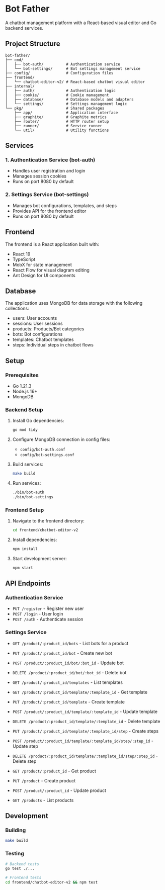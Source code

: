 # Bot Father

A chatbot management platform with a React-based visual editor and Go backend services.

## Project Structure

```
bot-father/
├── cmd/
│   ├── bot-auth/          # Authentication service
│   └── bot-settings/      # Bot settings management service
├── config/                # Configuration files
├── frontend/
│   └── chatbot-editor-v2/ # React-based chatbot visual editor
├── internal/
│   ├── auth/              # Authentication logic
│   ├── cookie/            # Cookie management
│   ├── database/          # Database models and adapters
│   └── settings/          # Settings management logic
└── pkg/                   # Shared packages
    ├── app/               # Application interface
    ├── graphite/          # Graphite metrics
    ├── router/            # HTTP router setup
    ├── runner/            # Service runner
    └── util/              # Utility functions
```

## Services

### 1. Authentication Service (bot-auth)
- Handles user registration and login
- Manages session cookies
- Runs on port 8080 by default

### 2. Settings Service (bot-settings)
- Manages bot configurations, templates, and steps
- Provides API for the frontend editor
- Runs on port 8080 by default

## Frontend

The frontend is a React application built with:
- React 19
- TypeScript
- MobX for state management
- React Flow for visual diagram editing
- Ant Design for UI components

## Database

The application uses MongoDB for data storage with the following collections:
- users: User accounts
- sessions: User sessions
- products: Products/Bot categories
- bots: Bot configurations
- templates: Chatbot templates
- steps: Individual steps in chatbot flows

## Setup

### Prerequisites
- Go 1.21.3
- Node.js 16+
- MongoDB

### Backend Setup

1. Install Go dependencies:
   ```bash
   go mod tidy
   ```

2. Configure MongoDB connection in config files:
   - `config/bot-auth.conf`
   - `config/bot-settings.conf`

3. Build services:
   ```bash
   make build
   ```

4. Run services:
   ```bash
   ./bin/bot-auth
   ./bin/bot-settings
   ```

### Frontend Setup

1. Navigate to the frontend directory:
   ```bash
   cd frontend/chatbot-editor-v2
   ```

2. Install dependencies:
   ```bash
   npm install
   ```

3. Start development server:
   ```bash
   npm start
   ```

## API Endpoints

### Authentication Service
- `PUT /register` - Register new user
- `POST /login` - User login
- `POST /auth` - Authenticate session

### Settings Service
- `GET /product/:product_id/bots` - List bots for a product
- `PUT /product/:product_id/bot` - Create new bot
- `POST /product/:product_id/bot/:bot_id` - Update bot
- `DELETE /product/:product_id/bot/:bot_id` - Delete bot

- `GET /product/:product_id/templates` - List templates
- `GET /product/:product_id/template/:template_id` - Get template
- `PUT /product/:product_id/template` - Create template
- `POST /product/:product_id/template/:template_id` - Update template
- `DELETE /product/:product_id/template/:template_id` - Delete template

- `PUT /product/:product_id/template/:template_id/step` - Create steps
- `POST /product/:product_id/template/:template_id/step/:step_id` - Update step
- `DELETE /product/:product_id/template/:template_id/step/:step_id` - Delete step

- `GET /product/:product_id` - Get product
- `PUT /product` - Create product
- `POST /product/:product_id` - Update product
- `GET /products` - List products

## Development

### Building
```bash
make build
```

### Testing
```bash
# Backend tests
go test ./...

# Frontend tests
cd frontend/chatbot-editor-v2 && npm test
```